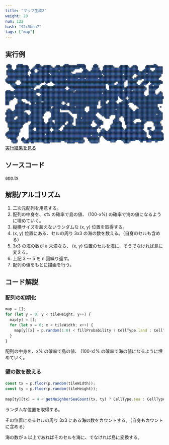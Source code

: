 ```yaml
---
title: "マップ生成2"
weight: 20
num: 122
hash: "92c5bea7"
tags: ["map"]
---
```


## 実行例

![](./static/images/92c5bea7/0.png)
[実行結果を見る](./static/play/92c5bea7/index.html)

## ソースコード

[app.ts](./static/code/92c5bea7/app.ts)

## 解説/アルゴリズム

1. 二次元配列を用意する。
1. 配列の中身を、x% の確率で島の値、 (100-x%) の確率で海の値になるように埋めていく。
1. 縦横サイズを超えないランダムな (x, y) 位置を取得する。
1. (x, y) 位置にある、セルの周り 3x3 の海の数を数える。（自身のセルも含める）
1. 3x3 の海の数が a 未満なら、 (x, y) 位置のセルを海に、そうでなければ島に変える。
1. 上記 3 ～ 5 を n 回繰り返す。
1. 配列の値をもとに描画を行う。

## コード解説

### 配列の初期化

```typescript
map = [];
for (let y = 0; y < tileHeight; y++) {
  map[y] = [];
  for (let x = 0; x < tileWidth; x++) {
    map[y][x] = p.random(1.0) < fillProbability ? CellType.land : CellType.sea;
  }
}
```

配列の中身を、x% の確率で島の値、 (100-x)% の確率で海の値になるように埋めていく。

### 壁の数を数える

```typescript
const tx = p.floor(p.random(tileWidth));
const ty = p.floor(p.random(tileHeight));

map[ty][tx] = 4 < getNeighborSeaCount(tx, ty) ? CellType.sea : CellType.land;
```

ランダムな位置を取得する。

その位置にあるセルの周り 3x3 にある海の数をカウントする。（自身もカウントに含める）

海の数が a 以上であればそのセルを海に、でなければ島に変換する。
